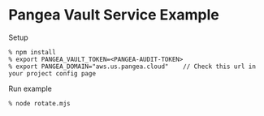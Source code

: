 # Pangea Vault Service Example

Setup

```
% npm install
% export PANGEA_VAULT_TOKEN=<PANGEA-AUDIT-TOKEN>
% export PANGEA_DOMAIN="aws.us.pangea.cloud"    // Check this url in your project config page
```

Run example

```
% node rotate.mjs
```
